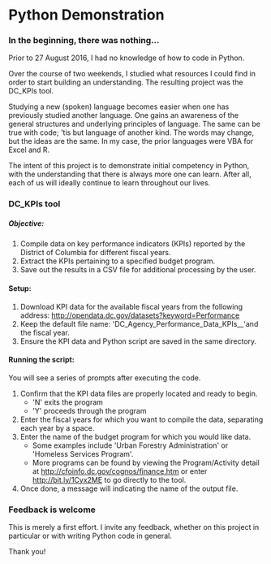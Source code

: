 # Python Demonstration

### In the beginning, there was nothing...

Prior to 27 August 2016, I had no knowledge of how to code in Python.

Over the course of two weekends, I studied what resources I could find in order
to start building an understanding. The resulting project was the DC_KPIs tool.

Studying a new (spoken) language becomes easier when one has previously studied
another language. One gains an awareness of the general structures and
underlying principles of language. The same can be true with code;
'tis but language of another kind. The words may change, but the ideas are the
same. In my case, the prior languages were VBA for Excel and R.

The intent of this project is to demonstrate initial competency in Python,
with the understanding that there is always more one can learn. After all,
each of us will ideally continue to learn throughout our lives.


### DC_KPIs tool

##### Objective:
1.  Compile data on key performance indicators (KPIs) reported by the
District of Columbia for different fiscal years.
2.  Extract the KPIs pertaining to a specified budget program.
3.  Save out the results in a CSV file for additional processing by the user.

#### Setup:
1.  Download KPI data for the available fiscal years from the following address:
    <http://opendata.dc.gov/datasets?keyword=Performance>
2.  Keep the default file name:
    'DC_Agency_Performance_Data_KPIs__'and the fiscal year.
3.  Ensure the KPI data and Python script are saved in the same directory.

#### Running the script:
You will see a series of prompts after executing the code.

1.  Confirm that the KPI data files are properly located and ready to begin.
    * 'N' exits the program
    * 'Y' proceeds through the program
2.  Enter the fiscal years for which you want to compile the data,
    separating each year by a space.
3.  Enter the name of the budget program for which you would like data.
    * Some examples include 'Urban Forestry Administration' or
    'Homeless Services Program'.
    * More programs can be found by viewing the Program/Activity detail at
    <http://cfoinfo.dc.gov/cognos/finance.htm> or enter <http://bit.ly/1Cyx2ME>
    to go directly to the tool.
4.  Once done, a message will indicating the name of the output file.

### Feedback is welcome
This is merely a first effort. I invite any feedback, whether on this project
in particular or with writing Python code in general.

Thank you!

